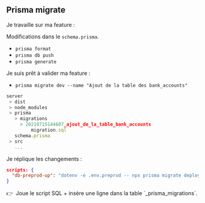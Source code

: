 ## Prisma migrate

<div grid="~ cols-2 gap-6" class="relative">

<div v-click>
<mdi-numeric-1-box class="inline text-orange-300 text-2xl -mt-1" />
Je travaille sur ma feature :

Modifications dans le `schema.prisma`.
- `prisma format`
- `prisma db push`
- `prisma generate`
</div>

<div v-click class="-mt-10">
<mdi-numeric-2-box class="inline text-orange-300 text-2xl -mt-1" />
Je suis prêt à valider ma feature :

- `prisma migrate dev --name "Ajout de la table des bank_accounts"`

```js {4-7}
server
 > dist
 > node_modules
 > prisma
   > migrations
     > 20210715144607_ajout_de_la_table_bank_accounts
         migration.sql
   schema.prisma
 > src
   ...
```
</div>

</div>

<div v-click class="-mt-2">
<div class="mb-1">
<mdi-numeric-3-box class="inline text-orange-300 text-2xl -mt-1" />
Je réplique les changements :
</div>

```json
scripts: {
  "db-preprod-up": "dotenv -e .env.preprod -- npx prisma migrate deploy",
}
```

<div class="mt-2">
👉 &nbsp;Joue le script SQL + insère une ligne dans la table `_prisma_migrations`.
</div>
</div>


<!--
#### Prisma intègre de la gestion de migrations. (qu'on peut utiliser, ou pas !)

#### Le workflow sur lequel je commence à me caler.
-->
